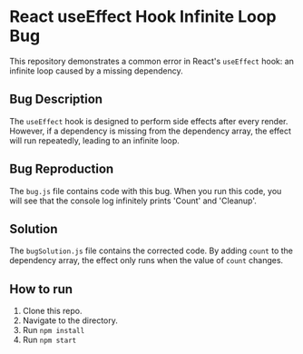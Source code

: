 # React useEffect Hook Infinite Loop Bug

This repository demonstrates a common error in React's `useEffect` hook: an infinite loop caused by a missing dependency.

## Bug Description
The `useEffect` hook is designed to perform side effects after every render. However, if a dependency is missing from the dependency array, the effect will run repeatedly, leading to an infinite loop.

## Bug Reproduction
The `bug.js` file contains code with this bug. When you run this code, you will see that the console log infinitely prints 'Count' and 'Cleanup'.

## Solution
The `bugSolution.js` file contains the corrected code. By adding `count` to the dependency array, the effect only runs when the value of `count` changes.

## How to run
1. Clone this repo.
2. Navigate to the directory.
3. Run  `npm install`
4. Run `npm start`

